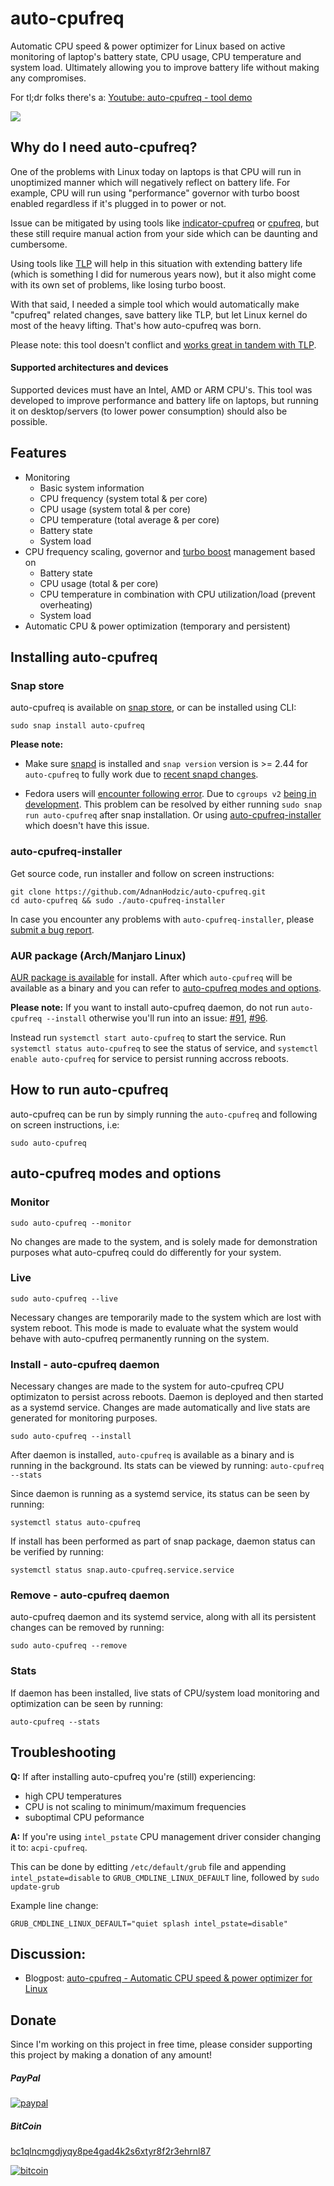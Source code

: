 # auto-cpufreq

Automatic CPU speed & power optimizer for Linux based on active monitoring of laptop's battery state, CPU usage, CPU temperature and system load. Ultimately allowing you to improve battery life without making any compromises.

For tl;dr folks there's a: [Youtube: auto-cpufreq - tool demo](https://www.youtube.com/watch?v=QkYRpVEEIlg)

[![](http://img.youtube.com/vi/QkYRpVEEIlg/0.jpg)](http://www.youtube.com/watch?v=QkYRpVEEIlg"")


## Why do I need auto-cpufreq?

One of the problems with Linux today on laptops is that CPU will run in unoptimized manner which will negatively reflect on battery life. For example, CPU will run using "performance" governor with turbo boost enabled regardless if it's plugged in to power or not.

Issue can be mitigated by using tools like [indicator-cpufreq](https://itsfoss.com/cpufreq-ubuntu/) or [cpufreq](https://github.com/konkor/cpufreq), but these still require manual action from your side which can be daunting and cumbersome.

Using tools like [TLP](https://github.com/linrunner/TLP) will help in this situation with extending battery life (which is something I did for numerous years now), but it also might come with its own set of problems, like losing turbo boost.

With that said, I needed a simple tool which would automatically make "cpufreq" related changes, save battery like TLP, but let Linux kernel do most of the heavy lifting. That's how auto-cpufreq was born.

Please note: this tool doesn't conflict and [works great in tandem with TLP](https://www.reddit.com/r/linux/comments/ejxx9f/github_autocpufreq_automatic_cpu_speed_power/fd4y36k/).

#### Supported architectures and devices

Supported devices must have an Intel, AMD or ARM CPU's. This tool was developed to improve performance and battery life on laptops, but running it on desktop/servers (to lower power consumption) should also be possible.

## Features

* Monitoring
  * Basic system information
  * CPU frequency (system total & per core)
  * CPU usage (system total & per core)
  * CPU temperature (total average & per core)
  * Battery state
  * System load
* CPU frequency scaling, governor and [turbo boost](https://en.wikipedia.org/wiki/Intel_Turbo_Boost) management based on
  * Battery state
  * CPU usage (total & per core)
  * CPU temperature in combination with CPU utilization/load (prevent overheating)
  * System load
* Automatic CPU & power optimization (temporary and persistent)

## Installing auto-cpufreq

### Snap store

auto-cpufreq is available on [snap store](https://snapcraft.io/auto-cpufreq), or can be installed using CLI:

```
sudo snap install auto-cpufreq
```

**Please note:** 
* Make sure [snapd](https://snapcraft.io/docs/installing-snapd) is installed and `snap version` version is >= 2.44 for `auto-cpufreq` to fully work due to [recent snapd changes](https://github.com/snapcore/snapd/pull/8127).

* Fedora users will [encounter following error](https://twitter.com/killyourfm/status/1291697985236144130). Due to `cgroups v2` [being in development](https://github.com/snapcore/snapd/pull/7825). This problem can be resolved by either running `sudo snap run auto-cpufreq` after snap installation. Or using [auto-cpufreq-installer](https://github.com/AdnanHodzic/auto-cpufreq/#auto-cpufreq-installer) which doesn't have this issue.

### auto-cpufreq-installer

Get source code, run installer and follow on screen instructions:

```
git clone https://github.com/AdnanHodzic/auto-cpufreq.git
cd auto-cpufreq && sudo ./auto-cpufreq-installer
```

In case you encounter any problems with `auto-cpufreq-installer`, please [submit a bug report](https://github.com/AdnanHodzic/auto-cpufreq/issues/new).

### AUR package (Arch/Manjaro Linux)

[AUR package is available](https://aur.archlinux.org/packages/auto-cpufreq-git/) for install. After which `auto-cpufreq` will be available as a binary and you can refer to [auto-cpufreq modes and options](https://github.com/AdnanHodzic/auto-cpufreq#auto-cpufreq-modes-and-options).

**Please note:** If you want to install auto-cpufreq daemon, do not run `auto-cpufreq --install` otherwise you'll run into an issue: [#91](https://github.com/AdnanHodzic/auto-cpufreq/issues/91), [#96](https://github.com/AdnanHodzic/auto-cpufreq/issues/96).

Instead run `systemctl start auto-cpufreq` to start the service. Run `systemctl status auto-cpufreq` to see the status of service, and `systemctl enable auto-cpufreq` for service to persist running accross reboots. 

## How to run auto-cpufreq

auto-cpufreq can be run by simply running the `auto-cpufreq` and following on screen instructions, i.e:

`sudo auto-cpufreq`

## auto-cpufreq modes and options

### Monitor

`sudo auto-cpufreq --monitor`

No changes are made to the system, and is solely made for demonstration purposes what auto-cpufreq could do differently for your system.

### Live

`sudo auto-cpufreq --live`

Necessary changes are temporarily made to the system which are lost with system reboot. This mode is made to evaluate what the system would behave with auto-cpufreq permanently running on the system.

### Install - auto-cpufreq daemon

Necessary changes are made to the system for auto-cpufreq CPU optimizaton to persist across reboots. Daemon is deployed and then started as a systemd service. Changes are made automatically and live stats are generated for monitoring purposes.

`sudo auto-cpufreq --install`

After daemon is installed, `auto-cpufreq` is available as a binary and is running in the background. Its stats can be viewed by running: `auto-cpufreq --stats`

Since daemon is running as a systemd service, its status can be seen by running:

`systemctl status auto-cpufreq`

If install has been performed as part of snap package, daemon status can be verified by running: 

`systemctl status snap.auto-cpufreq.service.service`

### Remove - auto-cpufreq daemon

auto-cpufreq daemon and its systemd service, along with all its persistent changes can be removed by running:

`sudo auto-cpufreq --remove`

### Stats

If daemon has been installed, live stats of CPU/system load monitoring and optimization can be seen by running:

`auto-cpufreq --stats`

## Troubleshooting

**Q:** If after installing auto-cpufreq you're (still) experiencing:
* high CPU temperatures
* CPU is not scaling to minimum/maximum frequencies
* suboptimal CPU peformance

**A:** If you're using `intel_pstate` CPU management driver consider changing it to: `acpi-cpufreq`.

This can be done by editting `/etc/default/grub` file and appending `intel_pstate=disable` to `GRUB_CMDLINE_LINUX_DEFAULT` line, followed by `sudo update-grub`

Example line change:

```
GRUB_CMDLINE_LINUX_DEFAULT="quiet splash intel_pstate=disable"
```

## Discussion:

* Blogpost: [auto-cpufreq - Automatic CPU speed & power optimizer for Linux](http://foolcontrol.org/?p=3124)

## Donate

Since I'm working on this project in free time, please consider supporting this project by making a donation of any amount!

##### PayPal
[![paypal](https://www.paypalobjects.com/en_US/NL/i/btn/btn_donateCC_LG.gif)](https://www.paypal.com/cgi-bin/webscr?cmd=_donations&business=7AHCP5PU95S4Y&item_name=Contribution+for+work+on+auto-cpufreq&currency_code=EUR&source=url)

##### BitCoin
[bc1qlncmgdjyqy8pe4gad4k2s6xtyr8f2r3ehrnl87](bitcoin:bc1qlncmgdjyqy8pe4gad4k2s6xtyr8f2r3ehrnl87)

[![bitcoin](https://foolcontrol.org/wp-content/uploads/2019/08/btc-donate-displaylink-debian.png)](bitcoin:bc1qlncmgdjyqy8pe4gad4k2s6xtyr8f2r3ehrnl87)
